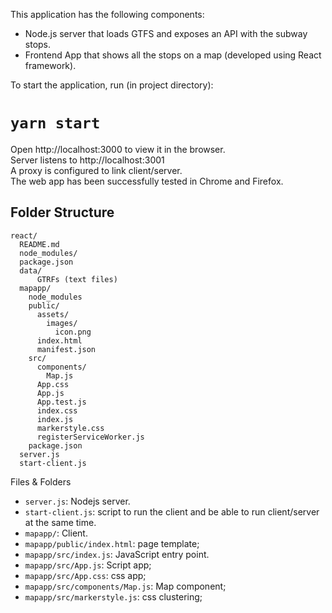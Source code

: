 This application has the following components:
- Node.js server that loads GTFS and exposes an API with the subway stops.
- Frontend App that shows all the stops on a map (developed using React framework).

To start the application, run (in project directory):

# `yarn start`

Open http://localhost:3000 to view it in the browser.<br>
Server listens to http://localhost:3001<br>
A proxy is configured to link client/server.<br>
The web app has been successfully tested in Chrome and Firefox.

## Folder Structure
```
react/
  README.md
  node_modules/
  package.json
  data/
      GTRFs (text files)
  mapapp/
    node_modules
    public/
      assets/
        images/
          icon.png
      index.html
      manifest.json
    src/
      components/
        Map.js
      App.css
      App.js
      App.test.js
      index.css
      index.js
      markerstyle.css
      registerServiceWorker.js
    package.json
  server.js
  start-client.js
```

Files & Folders
* `server.js`: Nodejs server.
* `start-client.js`: script to run the client and be able to run client/server at the same time.
* `mapapp/`: Client.
* `mapapp/public/index.html`: page template;
* `mapapp/src/index.js`: JavaScript entry point.
* `mapapp/src/App.js`: Script app;
* `mapapp/src/App.css`: css app;
* `mapapp/src/components/Map.js`: Map component;
* `mapapp/src/markerstyle.js`: css clustering;
